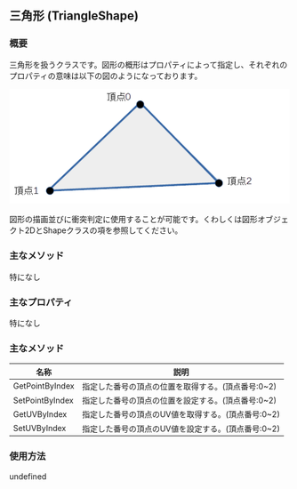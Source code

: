 ## 三角形 (TriangleShape)

### 概要

三角形を扱うクラスです。図形の概形はプロパティによって指定し、それぞれのプロパティの意味は以下の図のようになっております。

![三角形](img/TriangleShape.png)

図形の描画並びに衝突判定に使用することが可能です。くわしくは図形オブジェクト2DとShapeクラスの項を参照してください。

### 主なメソッド

特になし

### 主なプロパティ

特になし

### 主なメソッド

| 名称 | 説明 |
|---|---|
| GetPointByIndex | 指定した番号の頂点の位置を取得する。(頂点番号:0~2) |
| SetPointByIndex | 指定した番号の頂点の位置を設定する。(頂点番号:0~2)  |
| GetUVByIndex | 指定した番号の頂点のUV値を取得する。(頂点番号:0~2) |
| SetUVByIndex | 指定した番号の頂点のUV値を設定する。(頂点番号:0~2)  |

### 使用方法

undefined